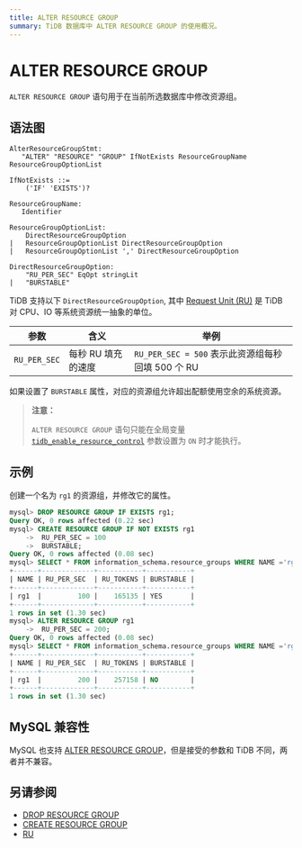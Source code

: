 ```yaml
---
title: ALTER RESOURCE GROUP
summary: TiDB 数据库中 ALTER RESOURCE GROUP 的使用概况。
---
```


# ALTER RESOURCE GROUP

`ALTER RESOURCE GROUP` 语句用于在当前所选数据库中修改资源组。

## 语法图

```ebnf+diagram
AlterResourceGroupStmt:
   "ALTER" "RESOURCE" "GROUP" IfNotExists ResourceGroupName ResourceGroupOptionList

IfNotExists ::=
    ('IF' 'EXISTS')?

ResourceGroupName:
   Identifier

ResourceGroupOptionList:
    DirectResourceGroupOption
|   ResourceGroupOptionList DirectResourceGroupOption
|   ResourceGroupOptionList ',' DirectResourceGroupOption

DirectResourceGroupOption:
    "RU_PER_SEC" EqOpt stringLit
|   "BURSTABLE"

```

TiDB 支持以下 `DirectResourceGroupOption`, 其中 [Request Unit (RU)](/tidb-resource-control.md#什么是-request-unit-ru) 是 TiDB 对 CPU、IO 等系统资源统一抽象的单位。

| 参数            | 含义           | 举例                                   |
|---------------|--------------|--------------------------------------|
| `RU_PER_SEC`  | 每秒 RU 填充的速度 | `RU_PER_SEC = 500` 表示此资源组每秒回填 500 个 RU |

如果设置了 `BURSTABLE` 属性，对应的资源组允许超出配额使用空余的系统资源。

> **注意：**
> 
> `ALTER RESOURCE GROUP` 语句只能在全局变量 [`tidb_enable_resource_control`](/system-variables.md#tidb_enable_resource_control-从-v660-版本开始引入) 参数设置为 `ON` 时才能执行。

## 示例

创建一个名为 `rg1` 的资源组，并修改它的属性。

```sql
mysql> DROP RESOURCE GROUP IF EXISTS rg1;
Query OK, 0 rows affected (0.22 sec)
mysql> CREATE RESOURCE GROUP IF NOT EXISTS rg1
    ->  RU_PER_SEC = 100
    ->  BURSTABLE;
Query OK, 0 rows affected (0.08 sec)
mysql> SELECT * FROM information_schema.resource_groups WHERE NAME ='rg1';
+------+-------------+-----------+-----------+
| NAME | RU_PER_SEC  | RU_TOKENS | BURSTABLE |
+------+-------------+-----------+-----------+
| rg1  |         100 |    165135 | YES       |
+------+-------------+-----------+-----------+
1 rows in set (1.30 sec)
mysql> ALTER RESOURCE GROUP rg1
    ->  RU_PER_SEC = 200;
Query OK, 0 rows affected (0.08 sec)
mysql> SELECT * FROM information_schema.resource_groups WHERE NAME ='rg1';
+------+-------------+-----------+-----------+
| NAME | RU_PER_SEC  | RU_TOKENS | BURSTABLE |
+------+-------------+-----------+-----------+
| rg1  |         200 |    257158 | NO        |
+------+-------------+-----------+-----------+
1 rows in set (1.30 sec)
```

## MySQL 兼容性

MySQL 也支持 [ALTER RESOURCE GROUP](https://dev.mysql.com/doc/refman/8.0/en/alter-resource-group.html)，但是接受的参数和 TiDB 不同，两者并不兼容。

## 另请参阅

* [DROP RESOURCE GROUP](/sql-statements/sql-statement-drop-resource-group.md)
* [CREATE RESOURCE GROUP](/sql-statements/sql-statement-create-resource-group.md)
* [RU](/tidb-resource-control.md#什么是-request-unit-ru)
